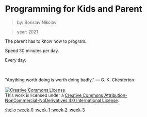 # Programming for Kids and Parent

> by: Borislav Nikolov

> year: 2021

The parent has to know how to program.

Spend 30 minutes per day.

Every day.

<br>
<br>
"Anything worth doing is worth doing badly." — G. K. Chesterton
<br>
<br>

<a rel="license" href="http://creativecommons.org/licenses/by-nc-nd/4.0/">
<img alt="Creative Commons License" style="border-width:0" src="https://i.creativecommons.org/l/by-nc-nd/4.0/88x31.png" /></a><br>
This work is licensed under a <a rel="license" href="http://creativecommons.org/licenses/by-nc-nd/4.0/">Creative Commons Attribution-NonCommercial-NoDerivatives 4.0 International License</a>.

<div style="page-break-before:always"></div>

:[hello](./hello.md)
:[week-0](./week-0.md)
:[week-1](./week-1.md)
:[week-2](./week-2.md)
:[week-3](./week-3.md)
